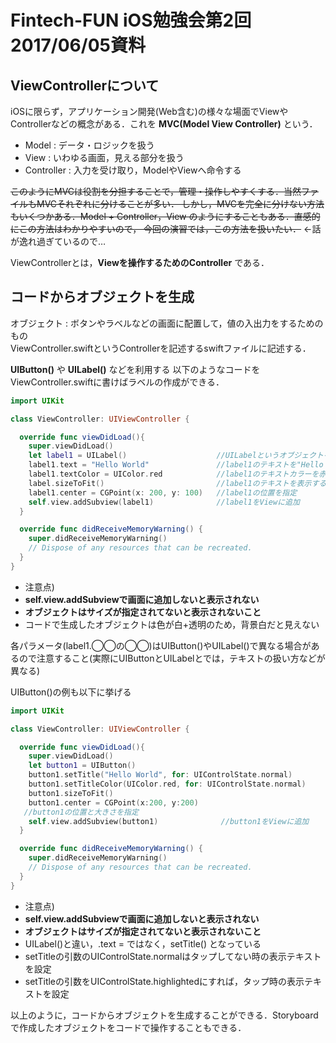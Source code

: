# Fintech-FUN iOS勉強会第2回 2017/06/05資料

## ViewControllerについて
iOSに限らず，アプリケーション開発(Web含む)の様々な場面でViewやControllerなどの概念がある．これを **MVC(Model View Controller)** という．
- Model       : データ・ロジックを扱う
- View        : いわゆる画面，見える部分を扱う
- Controller  : 入力を受け取り，ModelやViewへ命令する


~~このようにMVCは役割を分担することで，管理・操作しやすくする．当然ファイルもMVCそれぞれに分けることが多い．
しかし，MVCを完全に分けない方法もいくつかある．Model + Controller，View のようにすることもある．直感的にこの方法はわかりやすいので，
今回の演習では，この方法を扱いたい．~~ ←話が逸れ過ぎているので…

ViewControllerとは，**Viewを操作するためのController** である．

## コードからオブジェクトを生成
オブジェクト : ボタンやラベルなどの画面に配置して，値の入出力をするためのもの  
ViewController.swiftというControllerを記述するswiftファイルに記述する．

**UIButton()** や **UILabel()** などを利用する
以下のようなコードをViewController.swiftに書けばラベルの作成ができる．

```swift:ViewController.swift
import UIKit

class ViewController: UIViewController {

  override func viewDidLoad(){
    super.viewDidLoad()
    let label1 = UILabel()                    //UILabelというオブジェクトをlabel1として作成
    label1.text = "Hello World"               //label1のテキストを"Hello World"に変更
    label1.textColor = UIColor.red            //label1のテキストカラーを赤に変更
    label.sizeToFit()                         //label1のテキストを表示するだけに必要な大きさに設定
    label1.center = CGPoint(x: 200, y: 100)   //label1の位置を指定
    self.view.addSubview(label1)              //label1をViewに追加
  }

  override func didReceiveMemoryWarning() {
    super.didReceiveMemoryWarning()
    // Dispose of any resources that can be recreated.
  }
}
```

- 注意点)
 - **self.view.addSubviewで画面に追加しないと表示されない**
 - **オブジェクトはサイズが指定されてないと表示されないこと**
 - コードで生成したオブジェクトは色が白+透明のため，背景白だと見えない

各パラメータ(label1.◯◯の◯◯)はUIButton()やUILabel()で異なる場合があるので注意すること(実際にUIButtonとUILabelとでは，テキストの扱い方などが異なる)

UIButton()の例も以下に挙げる

```swift:ViewController.swift
import UIKit

class ViewController: UIViewController {

  override func viewDidLoad(){
    super.viewDidLoad()
    let button1 = UIButton()
    button1.setTitle("Hello World", for: UIControlState.normal)        //未タップ時のbutton1の表示を"Hello World"に変更
    button1.setTitleColor(UIColor.red, for: UIControlState.normal)     //未タップ時のbutton1のテキストカラーを赤に変更
    button1.sizeToFit()
    button1.center = CGPoint(x:200, y:200)
   //button1の位置と大きさを指定
    self.view.addSubview(button1)              //button1をViewに追加
  }

  override func didReceiveMemoryWarning() {
    super.didReceiveMemoryWarning()
    // Dispose of any resources that can be recreated.
  }
}
```

- 注意点)
 - **self.view.addSubviewで画面に追加しないと表示されない**
 - **オブジェクトはサイズが指定されてないと表示されないこと**
 - UILabel()と違い，.text = ではなく，setTitle() となっている
 - setTitleの引数のUIControlState.normalはタップしてない時の表示テキストを設定
 - setTitleの引数をUIControlState.highlightedにすれば，タップ時の表示テキストを設定

以上のように，コードからオブジェクトを生成することができる．Storyboardで作成したオブジェクトをコードで操作することもできる．
